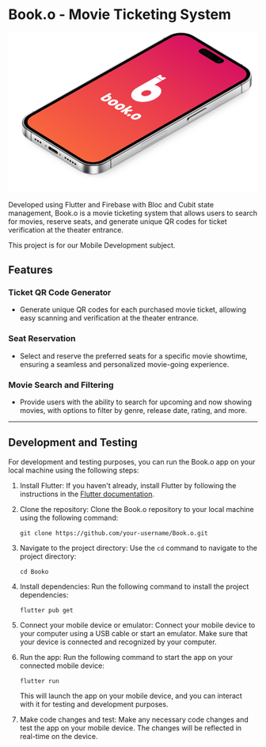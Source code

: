# Book.o - Movie Ticketing System

![Book.o](assets/images/misc/booko-phone-feature.png "Book.o")

Developed using Flutter and Firebase with Bloc and Cubit state management, Book.o is a movie ticketing system that allows users to search for movies, reserve seats, and generate unique QR codes for ticket verification at the theater entrance.

This project is for our Mobile Development subject.

## Features

### Ticket QR Code Generator

- Generate unique QR codes for each purchased movie ticket, allowing easy scanning and verification at the theater entrance.

### Seat Reservation

- Select and reserve the preferred seats for a specific movie showtime, ensuring a seamless and personalized movie-going experience.

### Movie Search and Filtering

- Provide users with the ability to search for upcoming and now showing movies, with options to filter by genre, release date, rating, and more.

---

## Development and Testing

For development and testing purposes, you can run the Book.o app on your local machine using the following steps:

1. Install Flutter: If you haven't already, install Flutter by following the instructions in the [Flutter documentation](https://flutter.dev/docs/get-started/install).

2. Clone the repository: Clone the Book.o repository to your local machine using the following command:
	```
	git clone https://github.com/your-username/Book.o.git
	```

3. Navigate to the project directory: Use the `cd` command to navigate to the project directory:
	```
	cd Booko
	```

4. Install dependencies: Run the following command to install the project dependencies:
	```
	flutter pub get
	```

5. Connect your mobile device or emulator: Connect your mobile device to your computer using a USB cable or start an emulator. Make sure that your device is connected and recognized by your computer.

6. Run the app: Run the following command to start the app on your connected mobile device:
	```
	flutter run
	```

	This will launch the app on your mobile device, and you can interact with it for testing and development purposes.

7. Make code changes and test: Make any necessary code changes and test the app on your mobile device. The changes will be reflected in real-time on the device.
